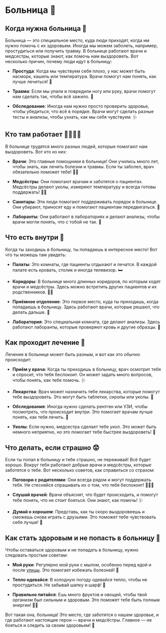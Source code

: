 # Больница 🏥

## Когда нужна больница 🤒
Больница — это специальное место, куда люди приходят, когда им нужно помочь с их здоровьем. Иногда мы можем заболеть, например, простудиться или получить травму. В больнице работают врачи и медсестры, которые знают, как помочь нам выздороветь. Вот несколько причин, почему люди идут в больницу:

- **Простуда**: Когда мы чувствуем себя плохо, у нас может быть насморк, кашель или температура. Врачи помогут нам понять, как лучше лечиться! 🤧
  
- **Травма**: Если мы упали и повредили ногу или руку, врачи помогут нам сделать так, чтобы всё зажило. 🦴

- **Обследование**: Иногда нам нужно просто проверить здоровье, чтобы убедиться, что всё в порядке. Врачи могут сделать разные тесты и анализы, чтобы узнать, как мы себя чувствуем. 🩺

## Кто там работает 👩‍⚕️👨‍⚕️
В больнице трудятся много разных людей, которые помогают нам выздороветь. Вот кто из них:

- **Врачи**: Это главные помощники в больнице! Они учились много лет, чтобы знать, как лечить болезни и травмы. Если ты заболел, врач обязательно поможет тебе! 👨‍⚕️

- **Медсёстры**: Они помогают врачам и заботятся о пациентах. Медсёстры делают уколы, измеряют температуру и всегда готовы поддержать! 👩‍⚕️

- **Санитары**: Эти люди помогают поддерживать порядок в больнице. Они убирают, приносят еду и помогают пациентам передвигаться. 🧹

- **Лаборанты**: Они работают в лабораториях и делают анализы, чтобы врачи могли понять, что с тобой не так. 🧪

## Что есть внутри 🏥
Когда ты заходишь в больницу, ты попадаешь в интересное место! Вот что ты можешь там увидеть:

- **Палаты**: Это комнаты, где пациенты отдыхают и лечатся. В каждой палате есть кровать, столик и иногда телевизор. 🛏️

- **Коридоры**: В больнице много длинных коридоров, по которым ходят врачи и медсёстры. Здесь можно встретить других пациентов и их родственников. 🚶‍♂️

- **Приёмное отделение**: Это первое место, куда ты приходишь, когда попадаешь в больницу. Здесь работают врачи, которые решают, что делать дальше. 🏥

- **Лаборатория**: Это специальная комната, где делают анализы. Здесь работают лаборанты, которые проверяют кровь и другие образцы. 🧬

## Как проходит лечение 💊
Лечение в больнице может быть разным, и вот как это обычно происходит:

- **Приём у врача**: Когда ты приходишь в больницу, врач осмотрит тебя и спросит, что тебя беспокоит. Он может задать много вопросов, чтобы понять, как тебе помочь. 🩺

- **Лекарства**: Врач может назначить тебе лекарства, которые помогут тебе выздороветь. Это могут быть таблетки, сиропы или уколы. 💊

- **Обследования**: Иногда нужно сделать рентген или УЗИ, чтобы посмотреть, что происходит внутри. Это помогает врачам лучше понять, как тебя лечить. 📸

- **Уколы**: Если нужно, медсестра сделает тебе укол. Это может быть немного неприятно, но это помогает тебе быстрее выздороветь! 💉

## Что делать, если страшно 😟
Если ты попал в больницу и тебе страшно, не переживай! Всё будет хорошо. Вокруг тебя работают добрые врачи и медсёстры, которые заботятся о тебе. Вот несколько советов, как справиться со страхом:

- **Поговори с родителями**: Они всегда рядом и могут поддержать тебя. Не стесняйся спрашивать их о том, что тебя беспокоит! 👨‍👩‍👧

- **Слушай врачей**: Врачи объяснят, что будет происходить, и помогут тебе понять, что не стоит бояться. Они знают, как помочь! 🩺

- **Думай о хорошем**: Представь, как ты скоро выздоровеешь и сможешь снова играть с друзьями. Это поможет тебе чувствовать себя лучше! 🌈

## Как стать здоровым и не попасть в больницу 🌟
Чтобы оставаться здоровым и не попадать в больницу, нужно следовать простым советам:

- **Мой руки**: Регулярно мой руки с мылом, особенно перед едой и после [улицы](street.md). Это помогает избежать болезней! 🧼

- **Тепло одевайся**: В холодную погоду одевайся тепло, чтобы не простудиться. Не забывай шапку и шарф! 🧣

- **Правильно питайся**: Ешь много фруктов и овощей, чтобы твой организм был сильным и здоровым. Это поможет тебе быть полным энергии! 🍎🥦

Вот такая она, больница! Это место, где заботятся о нашем здоровье, и где работают настоящие герои — врачи и медсёстры. Главное — не бояться и следить за своим здоровьем! 🌈
